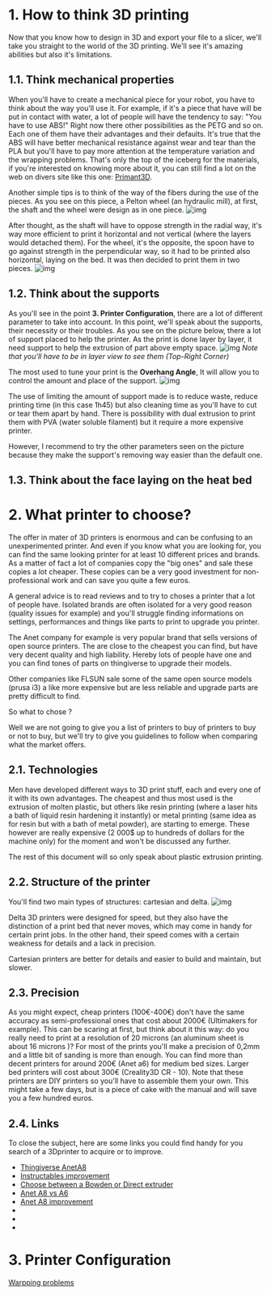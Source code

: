 <!--
## 7. spécificité pour impression 3D     PUISS

              penser face sur le bed
              combine de dif elem pour impression monobloc
-->

# 1. How to think 3D printing
Now that you know how to design in 3D and export your file to a slicer, we'll take you straight to the world of the 3D printing. We'll see it's amazing abilities but also it's limitations.

## 1.1. Think mechanical properties
When you'll have to create a mechanical piece for your robot, you have to think about the way you'll use it.
For example, if it's a piece that have will be put in contact with water, a lot of people will have the tendency to say: "You have to use ABS!"
Right now there other possibilities as the PETG and so on. Each one of them have their advantages and their defaults. It's true that the ABS will have better mechanical resistance against wear and tear than the PLA but you'll have to pay more attention at the temperature variation and the wrapping problems. That's only the top of the iceberg for the materials, if you're interested on knowing more about it, you can still find a lot on the web on divers site like this one: [Primant3D](http://www.primante3d.com/materiaux/).

Another simple tips is to think of the way of the fibers during the use of the pieces.
As you see on this piece, a Pelton wheel (an hydraulic mill), at first, the shaft and the wheel were design as in one piece.
![img](img/mechanical/3d-print/Pelton_wheel_1.png)

After thought, as the shaft will have to oppose strength in the radial way, it's way more efficient to print it horizontal and not vertical (where the layers would detached them).
For the wheel, it's the opposite, the spoon have to go against strength in the perpendicular way, so it had to be printed also horizontal, laying on the bed.
It was then decided to print them in two pieces.
![img](img/mechanical/3d-print/Pelton_wheel_2.png)

## 1.2. Think about the supports
As you'll see in the point **3. Printer Configuration**, there are a lot of different parameter to take into account. In this point, we'll speak about the supports, their necessity or their troubles.
As you see on the picture below, there a lot of support placed to help the printer. As the print is done layer by layer, it need support to help the extrusion of part above empty space.
![img](img/mechanical/3d-print/Support_1.png)
*Note that you'll have to be in layer view to see them (Top-Right Corner)*

The most used to tune your print is the **Overhang Angle**, It will allow you to control the amount and place of the support.
![img](img/mechanical/3d-print/Support_2.png)

The use of limiting the amount of support made is to reduce waste, reduce printing time (in this case 1h45) but also cleaning time as you'll have to cut or tear them apart by hand. There is possibility with dual extrusion to print them with PVA (water soluble filament) but it require a more expensive printer.

However, I recommend to try the other parameters seen on the picture because they make the support's removing way easier than the default one.

## 1.3. Think about the face laying on the heat bed



# 2. What printer to choose?
The offer in mater of 3D printers is enormous and can be confusing to an unexperimented printer. And even if you know what you are looking for, you can find the same looking printer for at least 10 different prices and brands. As a matter of fact a lot of companies copy the "big ones" and sale these copies a lot cheaper. These copies can be a very good investment for non-professional work and can save you quite a few euros.

A general advice is to read reviews and to try to choses a printer that a lot of people have. Isolated brands are often isolated for a very good reason (quality issues for example) and you'll struggle finding informations on settings, performances and things like parts to print to upgrade you printer.

The Anet company for example is very popular brand that sells versions of open source printers. The are close to the cheapest you can find, but have very decent quality and high liability. Hereby lots of people have one and you can find tones of parts on thingiverse to upgrade their models.

Other companies like FLSUN sale some of the same open source models (prusa i3) a like more expensive but are less reliable and upgrade parts are pretty difficult to find.

So what to chose ?

Well we are not going to give you a list of printers to buy of printers to buy or not to buy, but we'll try to give you guidelines to follow when comparing what the market offers.

## 2.1. Technologies
Men have developed different ways to 3D print stuff, each and every one of it with its own advantages. The cheapest and thus most used is the extrusion of molten plastic, but others like resin printing (where a laser hits a bath of liquid resin hardening it instantly) or metal printing (same idea as for resin but with a bath of metal powder), are starting to emerge. These however are really expensive (2 000$ up to hundreds of dollars for the machine only) for the moment and won't be discussed any further.

The rest of this document will so only speak about plastic extrusion printing.

## 2.2. Structure of the printer
You'll find two main types of structures: cartesian and delta.
![img](img/mechanical/3d-print/Cartesian-3D-printer.jpg)

Delta 3D printers were designed for speed, but they also have the distinction of a print bed that never moves, which may come in handy for certain print jobs. In the other hand, their speed comes with a certain weakness for details and a lack in precision.

Cartesian printers are better for details and easier to build and maintain, but slower.

## 2.3. Precision
As you might expect, cheap printers (100€-400€) don't have the same accuracy as semi-professional ones that cost about 2000€ (Ultimakers for example). This can be scaring at first, but think about it this way: do you really need to print at a resolution of 20 microns (an aluminum sheet is about 16 microns )? For most of the prints you'll make a precision of 0,2mm and a little bit of sanding is more than enough. You can find more than decent printers for around 200€ (Anet a6) for medium bed sizes. Larger bed printers will cost about 300€ (Creality3D CR - 10). Note that these printers are DIY printers so you'll have to assemble them your own. This might take a few days, but is a piece of cake with the manual and will save you a few hundred euros.

## 2.4. Links
To close the subject, here are some links you could find handy for you search of a 3Dprinter to acquire or to improve.
- [Thingiverse AnetA8](https://www.thingiverse.com/search/page:1?q=Anet+A8&sa=&dwh=525af4b8e015a6f)
- [Instructables improvement](http://www.instructables.com/id/Transform-a-chinese-3D-printer-in-a-high-precision/)
- [Choose between a Bowden or Direct extruder](http://www.fabbaloo.com/blog/2015/11/11/bowden-or-direct-a-primer-on-extruder-styles)
- [Anet A8 vs A6](https://pevly.com/anet-a8-vs-a6/)
- [Anet A8 improvement](http://www.instructables.com/id/2000-Quality-Prints-From-a-200-Printer-an-Upgrade-/)
- []()
- []()
- []()



# 3. Printer Configuration

[Warpping problems](http://www.primante3d.com/curling-29082016/)
<!--
## 8. parametre d'impression et défaut d'impression      PUISS
-->
